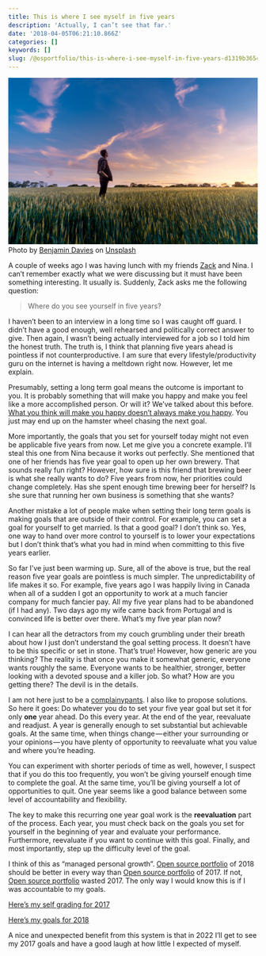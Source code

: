 ```yaml
---
title: This is where I see myself in five years
description: 'Actually, I can’t see that far.'
date: '2018-04-05T06:21:10.866Z'
categories: []
keywords: []
slug: /@osportfolio/this-is-where-i-see-myself-in-five-years-d1319b365404
---
```


![Photo by [Benjamin Davies](https://unsplash.com/photos/JrZ1yE1PjQ0?utm_source=unsplash&utm_medium=referral&utm_content=creditCopyText) on [Unsplash](https://unsplash.com/search/photos/future?utm_source=unsplash&utm_medium=referral&utm_content=creditCopyText)](img/1__Xss85sn4rSmC5l21CX8NsQ.jpeg)
Photo by [Benjamin Davies](https://unsplash.com/photos/JrZ1yE1PjQ0?utm_source=unsplash&utm_medium=referral&utm_content=creditCopyText) on [Unsplash](https://unsplash.com/search/photos/future?utm_source=unsplash&utm_medium=referral&utm_content=creditCopyText)

A couple of weeks ago I was having lunch with my friends [Zack](https://medium.freecodecamp.org/@zhiachong) and Nina. I can’t remember exactly what we were discussing but it must have been something interesting. It usually is. Suddenly, Zack asks me the following question:

> Where do you see yourself in five years?

I haven’t been to an interview in a long time so I was caught off guard. I didn’t have a good enough, well rehearsed and politically correct answer to give. Then again, I wasn’t being actually interviewed for a job so I told him the honest truth. The truth is, I think that planning five years ahead is pointless if not counterproductive. I am sure that every lifestyle/productivity guru on the internet is having a meltdown right now. However, let me explain.

Presumably, setting a long term goal means the outcome is important to you. It is probably something that will make you happy and make you feel like a more accomplished person. Or will it? We’ve talked about this before. [What you think will make you happy doesn’t always make you happy](https://medium.com/effai-me/happiness-our-want-system-vs-like-system-8daa263fd80a). You just may end up on the hamster wheel chasing the next goal.

More importantly, the goals that you set for yourself today might not even be applicable five years from now. Let me give you a concrete example. I’ll steal this one from Nina because it works out perfectly. She mentioned that one of her friends has five year goal to open up her own brewery. That sounds really fun right? However, how sure is this friend that brewing beer is what she really wants to do? Five years from now, her priorities could change completely. Has she spent enough time brewing beer for herself? Is she sure that running her own business is something that she wants?

Another mistake a lot of people make when setting their long term goals is making goals that are outside of their control. For example, you can set a goal for yourself to get married. Is that a good goal? I don’t think so. Yes, one way to hand over more control to yourself is to lower your expectations but I don’t think that’s what you had in mind when committing to this five years earlier.

So far I’ve just been warming up. Sure, all of the above is true, but the real reason five year goals are pointless is much simpler. The unpredictability of life makes it so. For example, five years ago I was happily living in Canada when all of a sudden I got an opportunity to work at a much fancier company for much fancier pay. All my five year plans had to be abandoned (if I had any). Two days ago my wife came back from Portugal and is convinced life is better over there. What’s my five year plan now?

I can hear all the detractors from my couch grumbling under their breath about how I just don’t understand the goal setting process. It doesn’t have to be this specific or set in stone. That’s true! However, how generic are you thinking? The reality is that once you make it somewhat generic, everyone wants roughly the same. Everyone wants to be healthier, stronger, better looking with a devoted spouse and a killer job. So what? How are you getting there? The devil is in the details.

I am not here just to be a [complainypants](https://www.mrmoneymustache.com/2011/10/07/how-to-tell-if-youre-a-complainypants/). I also like to propose solutions. So here it goes: Do whatever you do to set your five year goal but set it for only **one** year ahead. Do this every year. At the end of the year, reevaluate and readjust. A year is generally enough to set substantial but achievable goals. At the same time, when things change — either your surrounding or your opinions — you have plenty of opportunity to reevaluate what you value and where you’re heading.

You can experiment with shorter periods of time as well, however, I suspect that if you do this too frequently, you won’t be giving yourself enough time to complete the goal. At the same time, you’ll be giving yourself a lot of opportunities to quit. One year seems like a good balance between some level of accountability and flexibility.

The key to make this recurring one year goal work is the **reevaluation** part of the process. Each year, you must check back on the goals you set for yourself in the beginning of year and evaluate your performance. Furthermore, reevaluate if you want to continue with this goal. Finally, and most importantly, step up the difficulty level of the goal.

I think of this as “managed personal growth”. [Open source portfolio](https://medium.com/u/e68c5c9127bb) of 2018 should be better in every way than [Open source portfolio](https://medium.com/u/e68c5c9127bb) of 2017. If not, [Open source portfolio](https://medium.com/u/e68c5c9127bb) wasted 2017. The only way I would know this is if I was accountable to my goals.

[Here’s my self grading for 2017](https://medium.com/effai-me/grading-my-resolutions-for-2017-4bc46a18c7ec)

[Here’s my goals for 2018](https://medium.com/effai-me/commitments-for-2018-8e10476e7640)

A nice and unexpected benefit from this system is that in 2022 I’ll get to see my 2017 goals and have a good laugh at how little I expected of myself.